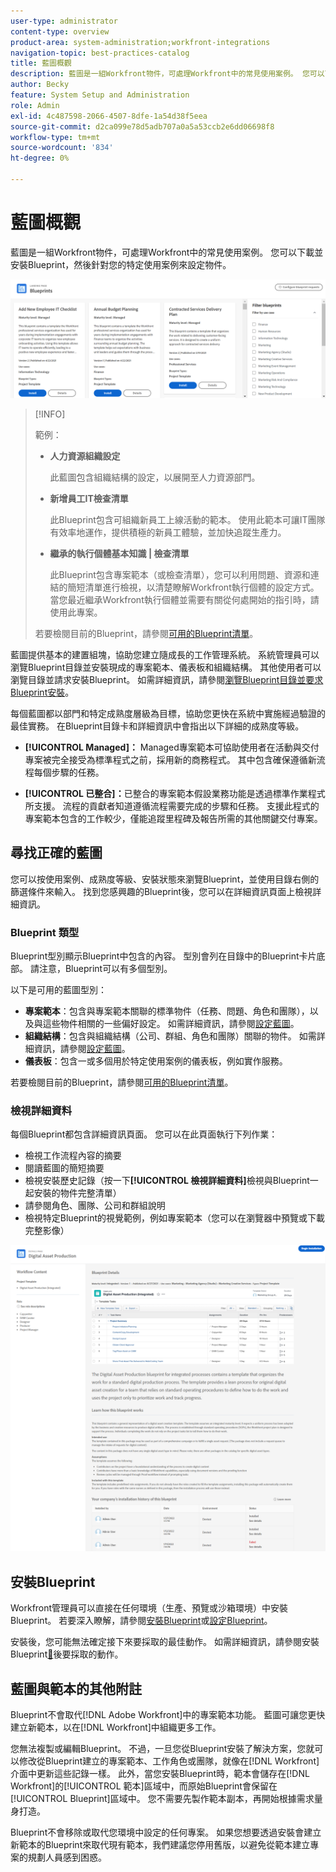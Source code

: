 ```yaml
---
user-type: administrator
content-type: overview
product-area: system-administration;workfront-integrations
navigation-topic: best-practices-catalog
title: 藍圖概觀
description: 藍圖是一組Workfront物件，可處理Workfront中的常見使用案例。 您可以下載並安裝Blueprint，然後針對您的特定使用案例來設定物件。
author: Becky
feature: System Setup and Administration
role: Admin
exl-id: 4c487598-2066-4507-8dfe-1a54d38f5eea
source-git-commit: d2ca099e78d5adb707a0a5a53ccb2e6dd06698f8
workflow-type: tm+mt
source-wordcount: '834'
ht-degree: 0%

---
```


# 藍圖概觀

<!--Audited: 01/2024-->

藍圖是一組Workfront物件，可處理Workfront中的常見使用案例。 您可以下載並安裝Blueprint，然後針對您的特定使用案例來設定物件。

![藍圖首頁面](assets/blueprints-main-page-catalog.png)

>[!INFO]
>
>範例：
>
>* **人力資源組織設定**
>
>   此藍圖包含組織結構的設定，以展開至人力資源部門。
>
>* **新增員工IT檢查清單**
>
>   此Blueprint包含可組織新員工上線活動的範本。 使用此範本可讓IT團隊有效率地運作，提供積極的新員工體驗，並加快追蹤生產力。
>
>* **繼承的執行個體基本知識 | 檢查清單**
>
>    此Blueprint包含專案範本（或檢查清單），您可以利用問題、資源和連結的簡短清單進行檢視，以清楚瞭解Workfront執行個體的設定方式。 當您最近繼承Workfront執行個體並需要有關從何處開始的指引時，請使用此專案。
>
>若要檢閱目前的Blueprint，請參閱[可用的Blueprint清單](/help/quicksilver/administration-and-setup/blueprints/list-of-available-blueprints.md)。


藍圖提供基本的建置組塊，協助您建立隨成長的工作管理系統。 系統管理員可以瀏覽Blueprint目錄並安裝現成的專案範本、儀表板和組織結構。 其他使用者可以瀏覽目錄並請求安裝Blueprint。 如需詳細資訊，請參閱[瀏覽Blueprint目錄並要求Blueprint安裝](../../administration-and-setup/blueprints/browse-catalog.md)。

每個藍圖都以部門和特定成熟度層級為目標，協助您更快在系統中實施經過驗證的最佳實務。 在Blueprint目錄卡和詳細資訊中會指出以下詳細的成熟度等級。

* **[!UICONTROL Managed]：** Managed專案範本可協助使用者在活動與交付專案被完全接受為標準程式之前，採用新的商務程式。 其中包含確保遵循新流程每個步驟的任務。

* **[!UICONTROL 已整合]：**&#x200B;已整合的專案範本假設業務功能是透過標準作業程式所支援。 流程的貢獻者知道遵循流程需要完成的步驟和任務。 支援此程式的專案範本包含的工作較少，僅能追蹤里程碑及報告所需的其他關鍵交付專案。

## 尋找正確的藍圖

您可以按使用案例、成熟度等級、安裝狀態來瀏覽Blueprint，並使用目錄右側的篩選條件來輸入。 找到您感興趣的Blueprint後，您可以在詳細資訊頁面上檢視詳細資訊。

### Blueprint 類型

Blueprint型別顯示Blueprint中包含的內容。 型別會列在目錄中的Blueprint卡片底部。 請注意，Blueprint可以有多個型別。

以下是可用的藍圖型別：

* **專案範本**：包含與專案範本關聯的標準物件（任務、問題、角色和團隊），以及與這些物件相關的一些偏好設定。 如需詳細資訊，請參閱[設定藍圖](../../administration-and-setup/blueprints/configure-template-package.md)。
* **組織結構**：包含與組織結構（公司、群組、角色和團隊）關聯的物件。 如需詳細資訊，請參閱[設定藍圖](../../administration-and-setup/blueprints/configure-template-package.md)。
* **儀表板**：包含一或多個用於特定使用案例的儀表板，例如實作服務。
<!--
* Request queues: Includes one or more projects configured as request queues.
* Custom forms: Includes custom forms attached to another object type, such as a project or portfolio.
* Setup features: Includes one or more elements that are configured in the Setup area of Workfront, such as layout templates.
-->

若要檢閱目前的Blueprint，請參閱[可用的Blueprint清單](/help/quicksilver/administration-and-setup/blueprints/list-of-available-blueprints.md)。

### 檢視詳細資料

每個Blueprint都包含詳細資訊頁面。 您可以在此頁面執行下列作業：

* 檢視工作流程內容的摘要
* 閱讀藍圖的簡短摘要
* 檢視安裝歷史記錄（按一下&#x200B;**[!UICONTROL 檢視詳細資料]**&#x200B;檢視與Blueprint一起安裝的物件完整清單）
* 請參閱角色、團隊、公司和群組說明
* 檢視特定Blueprint的視覺範例，例如專案範本（您可以在瀏覽器中預覽或下載完整影像）

![[!UICONTROL Blueprint詳細資料]頁面](assets/blueprint-details-page-2022.png)

## 安裝Blueprint

Workfront管理員可以直接在任何環境（生產、預覽或沙箱環境）中安裝Blueprint。 若要深入瞭解，請參閱[安裝Blueprint](../../administration-and-setup/blueprints/blueprints-install.md)或[設定Blueprint](../../administration-and-setup/blueprints/configure-template-package.md)。

安裝後，您可能無法確定接下來要採取的最佳動作。 如需詳細資訊，請參閱安裝Blueprint[&#128279;](../../administration-and-setup/blueprints/best-next-actions-after-install.md)後要採取的動作。

## 藍圖與範本的其他附註

Blueprint不會取代[!DNL Adobe Workfront]中的專案範本功能。 藍圖可讓您更快建立新範本，以在[!DNL Workfront]中組織更多工作。

您無法複製或編輯Blueprint。 不過，一旦您從Blueprint安裝了解決方案，您就可以修改從Blueprint建立的專案範本、工作角色或團隊，就像在[!DNL Workfront]介面中更新這些記錄一樣。 此外，當您安裝Blueprint時，範本會儲存在[!DNL Workfront]的[!UICONTROL 範本]區域中，而原始Blueprint會保留在[!UICONTROL Blueprint]區域中。 您不需要先製作範本副本，再開始根據需求量身打造。

Blueprint不會移除或取代您環境中設定的任何專案。 如果您想要透過安裝會建立新範本的Blueprint來取代現有範本，我們建議您停用舊版，以避免從範本建立專案的規劃人員感到困惑。
